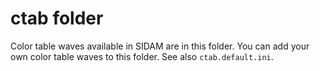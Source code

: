 # ctab folder

Color table waves available in SIDAM are in this folder. You can add your own color table waves to this folder. See also `ctab.default.ini`.
